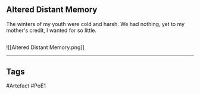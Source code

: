## Altered Distant Memory
The winters of my youth were cold and harsh.
We had nothing, yet to my mother's credit, I wanted for so little.
##
![[Altered Distant Memory.png]]

---
## Tags
#Artefact
#PoE1
